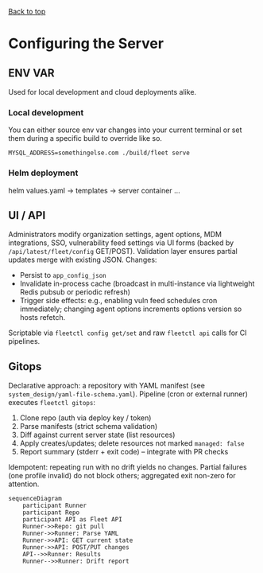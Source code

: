 [Back to top](../README.md)
# Configuring the Server

## ENV VAR

Used for local development and cloud deployments alike.

### Local development

You can either source env var changes into your current terminal or set them during a specific build
to override like so.

```
MYSQL_ADDRESS=somethingelse.com ./build/fleet serve
```

### Helm deployment

helm values.yaml -> templates -> server container ...

## UI / API
Administrators modify organization settings, agent options, MDM integrations, SSO, vulnerability feed settings via UI forms (backed by `/api/latest/fleet/config` GET/POST). Validation layer ensures partial updates merge with existing JSON. Changes:
* Persist to `app_config_json`
* Invalidate in-process cache (broadcast in multi-instance via lightweight Redis pubsub or periodic refresh)
* Trigger side effects: e.g., enabling vuln feed schedules cron immediately; changing agent options increments options version so hosts refetch.

Scriptable via `fleetctl config get/set` and raw `fleetctl api` calls for CI pipelines.

## Gitops
Declarative approach: a repository with YAML manifest (see `system_design/yaml-file-schema.yaml`). Pipeline (cron or external runner) executes `fleetctl gitops`:
1. Clone repo (auth via deploy key / token)
2. Parse manifests (strict schema validation)
3. Diff against current server state (list resources)
4. Apply creates/updates; delete resources not marked `managed: false`
5. Report summary (stderr + exit code) – integrate with PR checks

Idempotent: repeating run with no drift yields no changes. Partial failures (one profile invalid) do not block others; aggregated exit non-zero for attention.

```mermaid
sequenceDiagram
	participant Runner
	participant Repo
	participant API as Fleet API
	Runner->>Repo: git pull
	Runner->>Runner: Parse YAML
	Runner->>API: GET current state
	Runner->>API: POST/PUT changes
	API-->>Runner: Results
	Runner-->>Runner: Drift report
```